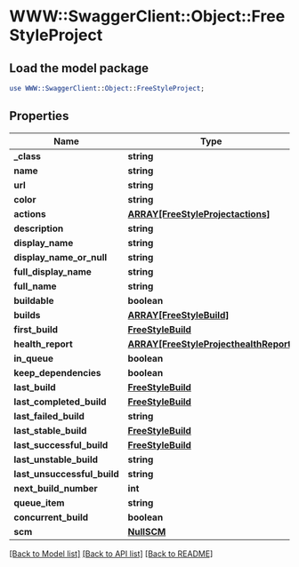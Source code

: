 # WWW::SwaggerClient::Object::FreeStyleProject

## Load the model package
```perl
use WWW::SwaggerClient::Object::FreeStyleProject;
```

## Properties
Name | Type | Description | Notes
------------ | ------------- | ------------- | -------------
**_class** | **string** |  | [optional] 
**name** | **string** |  | [optional] 
**url** | **string** |  | [optional] 
**color** | **string** |  | [optional] 
**actions** | [**ARRAY[FreeStyleProjectactions]**](FreeStyleProjectactions.md) |  | [optional] 
**description** | **string** |  | [optional] 
**display_name** | **string** |  | [optional] 
**display_name_or_null** | **string** |  | [optional] 
**full_display_name** | **string** |  | [optional] 
**full_name** | **string** |  | [optional] 
**buildable** | **boolean** |  | [optional] 
**builds** | [**ARRAY[FreeStyleBuild]**](FreeStyleBuild.md) |  | [optional] 
**first_build** | [**FreeStyleBuild**](FreeStyleBuild.md) |  | [optional] 
**health_report** | [**ARRAY[FreeStyleProjecthealthReport]**](FreeStyleProjecthealthReport.md) |  | [optional] 
**in_queue** | **boolean** |  | [optional] 
**keep_dependencies** | **boolean** |  | [optional] 
**last_build** | [**FreeStyleBuild**](FreeStyleBuild.md) |  | [optional] 
**last_completed_build** | [**FreeStyleBuild**](FreeStyleBuild.md) |  | [optional] 
**last_failed_build** | **string** |  | [optional] 
**last_stable_build** | [**FreeStyleBuild**](FreeStyleBuild.md) |  | [optional] 
**last_successful_build** | [**FreeStyleBuild**](FreeStyleBuild.md) |  | [optional] 
**last_unstable_build** | **string** |  | [optional] 
**last_unsuccessful_build** | **string** |  | [optional] 
**next_build_number** | **int** |  | [optional] 
**queue_item** | **string** |  | [optional] 
**concurrent_build** | **boolean** |  | [optional] 
**scm** | [**NullSCM**](NullSCM.md) |  | [optional] 

[[Back to Model list]](../README.md#documentation-for-models) [[Back to API list]](../README.md#documentation-for-api-endpoints) [[Back to README]](../README.md)


